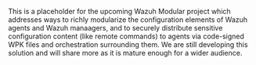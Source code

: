 This is a placeholder for the upcoming Wazuh Modular project which addresses ways to richly modularize the configuration elements of Wazuh agents and Wazuh manaagers, 
and to securely distribute sensitive configuration content (like remote commands) to agents via code-signed WPK files and orchestration surrounding them.
We are still developing this solution and will share more as it is mature enough for a wider audience.
